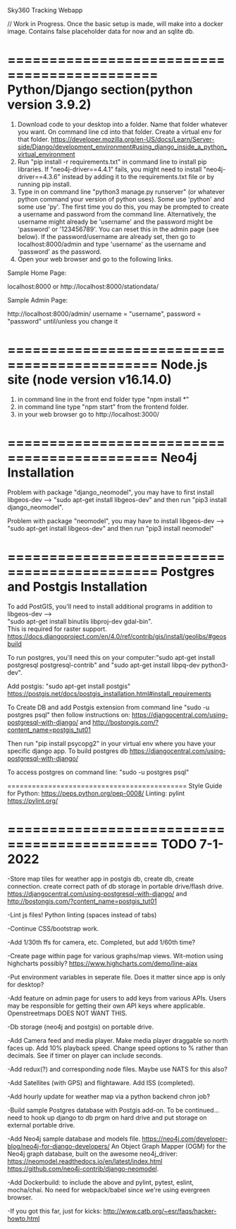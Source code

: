 Sky360 Tracking Webapp

// Work in Progress. Once the basic setup is made, will make into a docker image. Contains false placeholder data for now and an sqlite db. 


============================================
Python/Django section(python version 3.9.2)
============================================

1. Download code to your desktop into a folder. 
Name that folder whatever you want. 
On command line cd into that folder. 
Create a virtual env for that folder. https://developer.mozilla.org/en-US/docs/Learn/Server-side/Django/development_environment#using_django_inside_a_python_virtual_environment 
2. Run "pip install -r requirements.txt" in command line to install pip libraries. 
If "neo4j-driver==4.4.1" fails, you might need to install "neo4j-driver==4.3.6" instead by adding it to the requirements.txt file or by running pip install.
3. Type in on command line "python3 manage.py runserver" (or whatever python command your version of python uses). 
Some use 'python' and some use 'py'. The first time you do this, you may be prompted to create a username and password from the command line. 
Alternatively, the username might already be 'username' and the password might be 'password' or '123456789'. You can reset this in the admin page (see below).
If the password/username are already set, then go to localhost:8000/admin and type 'username' as the username and 'password' as the password.
4. Open your web browser and go to the following links.


Sample Home Page:

localhost:8000 or 
http://localhost:8000/stationdata/


Sample Admin Page:

http://localhost:8000/admin/
username = "username", password = "password" until/unless you change it


============================================
Node.js site (node version v16.14.0)
============================================
1. in command line in the front end folder type "npm install *"
2. in command line type "npm start" from the frontend folder.
3. in your web browser go to http://localhost:3000/


============================================
Neo4j Installation
============================================
Problem with package "django_neomodel", you may have to first install libgeos-dev --> "sudo apt-get install libgeos-dev" and then run "pip3 install django_neomodel".

Problem with package "neomodel", you may have to install libgeos-dev --> "sudo apt-get install libgeos-dev" and then run "pip3 install neomodel"


============================================
Postgres and Postgis Installation
============================================
To add PostGIS, you'll need to install additional programs in addition to libgeos-dev -->  
"sudo apt-get install binutils libproj-dev gdal-bin".  
This is required for raster support.  
https://docs.djangoproject.com/en/4.0/ref/contrib/gis/install/geolibs/#geosbuild

To run postgres, you'll need this on your computer:"sudo apt-get install postgresql postgresql-contrib" and "sudo apt-get install libpq-dev python3-dev".

Add postgis: "sudo apt-get install postgis" https://postgis.net/docs/postgis_installation.html#install_requirements

To Create DB and add Postgis extension from command line "sudo -u postgres psql" then follow instructions on: https://djangocentral.com/using-postgresql-with-django/ and http://bostongis.com/?content_name=postgis_tut01

Then run "pip install psycopg2" in your virtual env where you have your specific django app. 
To build postgres db https://djangocentral.com/using-postgresql-with-django/

To access postgres on command line: "sudo -u postgres psql"



============================================
Style Guide for Python: https://peps.python.org/pep-0008/
Linting: pylint https://pylint.org/


============================================
TODO 7-1-2022
============================================
-Store map tiles for weather app in postgis db, create db, create connection. create correct path of db storage in portable drive/flash drive. https://djangocentral.com/using-postgresql-with-django/ and http://bostongis.com/?content_name=postgis_tut01

-Lint js files! Python linting (spaces instead of tabs)

-Continue CSS/bootstrap work.

-Add 1/30th ffs for camera, etc. Completed, but add 1/60th time?

-Create page within page for various graphs/map views. Wit-motion using highcharts possibly? 
https://www.highcharts.com/demo/line-ajax

-Put environment variables in seperate file. Does it matter since app is only for desktop?

-Add feature on admin page for users to add keys from various APIs. 
Users may be responsible for getting their own API keys where applicable. 
Openstreetmaps DOES NOT WANT THIS. 

-Db storage (neo4j and postgis) on portable drive.

-Add Camera feed and media player. Make media player draggable so north faces up. 
Add 10% playback speed. Change speed options to % rather than decimals. 
See if timer on player can include seconds.

-Add redux(?) and corresponding node files. Maybe use NATS for this also?

-Add Satellites (with GPS) and flightaware. Add ISS (completed).

-Add hourly update for weather map via a python backend chron job?

-Build sample Postgres database with Postgis add-on. To be continued... need to hook up django to db prgm on hard drive and put storage on external portable drive.

-Add Neo4j sample database and models file. 
https://neo4j.com/developer-blog/neo4j-for-django-developers/ 
An Object Graph Mapper (OGM) for the Neo4j graph database, built on the awesome neo4j_driver: https://neomodel.readthedocs.io/en/latest/index.html    
https://github.com/neo4j-contrib/django-neomodel.

-Add Dockerbuild: to include the above and pylint, pytest, eslint, mocha/chai. 
No need for webpack/babel since we're using evergreen browser.

-If you got this far, just for kicks: http://www.catb.org/~esr/faqs/hacker-howto.html


